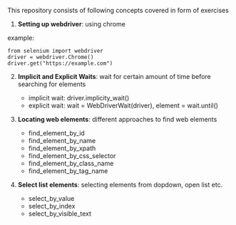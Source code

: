 This repository consists of following concepts covered in form of exercises

1. **Setting up webdriver**: using chrome
   
example:
   ```
   from selenium import webdriver
   driver = webdriver.Chrome()
   driver.get("https://example.com")
   ```

2. **Implicit and Explicit Waits**: wait for certain amount of time before searching for elements
   - implicit wait: driver.implicity_wait()
   - explicit wait: wait = WebDriverWait(driver), element = wait.until()
     
3. **Locating web elements**: different approaches to find web elements
   -  find_element_by_id
   -  find_element_by_name
   -  find_element_by_xpath
   -  find_element_by_css_selector
   -  find_element_by_class_name
   -  find_element_by_tag_name

4. **Select list elements**: selecting elements from dopdown, open list etc.
   - select_by_value
   - select_by_index
   - select_by_visible_text
